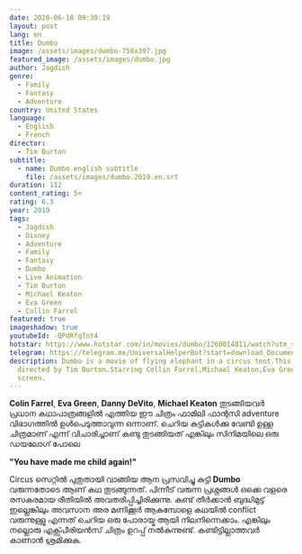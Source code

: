 ```yaml
---
date: 2020-06-18 09:30:19
layout: post
lang: en
title: Dumbo
image: /assets/images/dumbo-758x397.jpg
featured_image: /assets/images/dumbo.jpg
author: Jagdish
genre:
  - Family
  - Fantasy
  - Adventure
country: United States
language:
  - English
  - French
director:
  - Tim Burton
subtitle:
  - name: Dumbo english subtitle
    file: /assets/images/dumbo.2019.en.srt
duration: 112
content_rating: 5+
rating: 6.3
year: 2019
tags:
  - Jagdish
  - Disney
  - Adventure
  - Family
  - Fantasy
  - Dumbo
  - Live Animation
  - Tim Burton
  - Michael Keaton
  - Eva Green
  - Collin Farrel
featured: true
imageshadow: true
youtubeId: -QPdRfqTnt4
hotstar: https://www.hotstar.com/in/movies/dumbo/1260014811/watch?utm_source=gwa
telegram: https://telegram.me/UniversalHelperBot?start=download_Document_481
description: Dumbo is a movie of flying elephant in a circus tent.This movie is
  directed by Tim Burton.Starring Collin Farrel,Michael Keaton,Eva Green on
  screen.
---
```

**Colin Farrel**, **Eva Green**, **Danny DeVito**, **Michael Keaton** തുടങ്ങിയവർ പ്രധാന കഥാപാത്രങ്ങളിൽ എത്തിയ ഈ ചിത്രം ഫാമിലി ഫാന്റസി adventure വിഭാഗത്തിൽ ഉൾപെടുത്താവുന്ന ഒന്നാണ്. ചെറിയ കുട്ടികൾക്കു വേണ്ടി ഉള്ള ചിത്രമാണ് എന്ന് വിചാരിച്ചാണ് കണ്ടു തുടങ്ങിയത് എങ്കിലും സിനിമയിലെ ഒരു ഡയലോഗ് പോലെ

**"You have made me child again!"**


Circus സെറ്റിൽ പുതുതായി വാങ്ങിയ ആന പ്രസവിച്ചു കുട്ടി **Dumbo** വരുന്നതോടെ ആണ് കഥ തുടങ്ങുന്നത്. പിന്നീട് വരുന്ന പ്രശ്നങ്ങൾ ഒക്കെ വളരെ രസകരമായ രീതിയിൽ അവതരിപ്പിച്ചിരിക്കുന്നു. കണ്ട് തീർക്കാൻ ബുദ്ധിമുട്ട് ഇല്ലെങ്കിലും അവസാന അര മണിക്കൂർ ആകുമ്പോളെ കഥയിൽ conflict വരുന്നുള്ളു എന്നത് ചെറിയ ഒരു പോരായ്മ ആയി നിലനിന്നെക്കാം. എങ്കിലും നല്ലൊരു എക്സ്പീരിയൻസ് ചിത്രം ഉറപ്പ് നൽകുന്നുണ്ട്. കണ്ടിട്ടില്ലാത്തവർ കാണാൻ ശ്രമിക്കുക.
